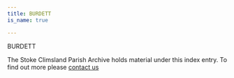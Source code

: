 ```yaml
---
title: BURDETT
is_name: true

---
```


BURDETT


The Stoke Climsland Parish Archive holds material under this index entry. To find out more please [contact us](/contact/)
